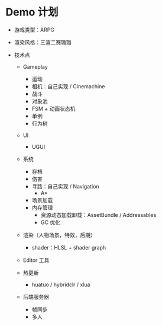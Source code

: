 # Demo 计划

* 游戏类型：ARPG

* 渲染风格：三渲二赛璐璐

* 技术点

  * Gameplay
    * 运动
    * 相机：自己实现 / Cinemachine
    * 战斗
    * 对象池
    * FSM + 动画状态机
    * 单例
    * 行为树
  * UI
    * UGUI
  * 系统
    * 存档
    * 伤害
    * 寻路：自己实现 / Navigation
      * A*
    * 场景加载
    * 内存管理
      * 资源动态加载卸载：AssetBundle / Addressables
      * GC 优化
  * 渲染（人物场景，特效，后期）
    * shader：HLSL + shader graph
  * Editor 工具

  * 热更新
    * huatuo / hybridclr / xlua
  * 后端服务器
    * 帧同步
    * 多人